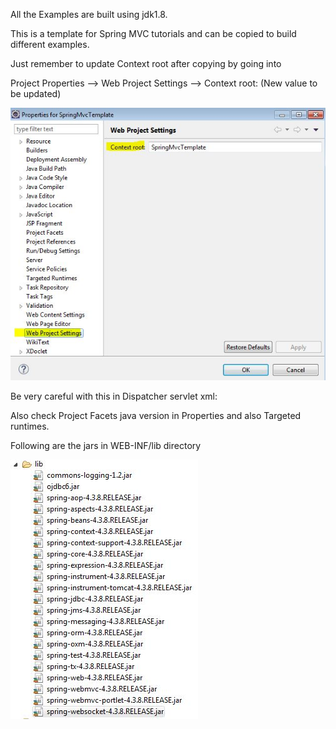 All the Examples are built using jdk1.8.

This is a template for Spring MVC tutorials and can be copied to build different examples.

Just remember to update Context root after copying by going into 

Project Properties --> Web Project Settings --> Context root: (New value to be updated)

![Web Project Settings](web_project_settings.JPG)


Be very careful with this in Dispatcher servlet xml:

<beans xmlns="http://www.springframework.org/schema/beans"
	xmlns:xsi="http://www.w3.org/2001/XMLSchema-instance"
	xmlns:context="http://www.springframework.org/schema/context"
	xsi:schemaLocation="http://www.springframework.org/schema/beans 
	http://www.springframework.org/schema/beans/spring-beans-3.0.xsd
	http://www.springframework.org/schema/context 
	http://www.springframework.org/schema/context/spring-context-3.0.xsd">
	
Also check Project Facets java version in Properties and also Targeted runtimes.

Following are the jars in WEB-INF/lib directory

![lib directory](lib.JPG)
